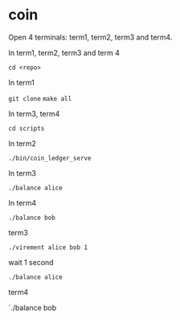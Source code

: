 # coin

Open 4 terminals: term1, term2, term3 and term4.

In term1, term2, term3 and term 4

`cd <repo>`

In term1

`git clone`
`make all`

In term3, term4

`cd scripts`

In term2

`./bin/coin_ledger_serve`

In term3

`./balance alice`

In term4

`./balance bob`

term3

`./virement alice bob 1`

wait 1 second

`./balance alice`

term4

`./balance bob
